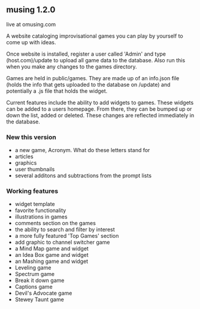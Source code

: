 ## musing 1.2.0

live at omusing.com

A website cataloging improvisational games you can play by yourself to come up with ideas.

Once website is installed, register a user called 'Admin' and type (host.com)/update to
upload all game data to the database. Also run this when you make any changes to the games
directory.

Games are held in public/games. They are made up of an info.json file (holds the info that
gets uploaded to the database on /update) and potentially a .js file that holds the widget.

Current features include the ability to add widgets to games. These widgets can be added to
a users homepage. From there, they can be bumped up or down the list, added or deleted.
These changes are reflected immediately in the database.

### New this version
* a new game, Acronym. What do these letters stand for
* articles
* graphics
* user thumbnails
* several additons and subtractions from the prompt lists

### Working features
* widget template
* favorite functionality
* illustrations in games
* comments section on the games
* the ability to search and filter by interest
* a more fully featured 'Top Games' section
* add graphic to channel switcher game
* a Mind Map game and widget
* an Idea Box game and widget
* an Mashing game and widget
* Leveling game
* Spectrum game
* Break it down game
* Captions game
* Devil's Advocate game
* Stewey Taunt game


